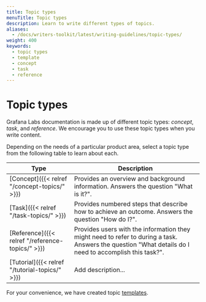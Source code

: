 ```yaml
---
title: Topic types
menuTitle: Topic types
description: Learn to write different types of topics.
aliases:
  - /docs/writers-toolkit/latest/writing-guidelines/topic-types/
weight: 400
keywords:
  - topic types
  - template
  - concept
  - task
  - reference
---
```


# Topic types

Grafana Labs documentation is made up of different topic types: _concept_, _task_, and _reference_. We encourage you to use these topic types when you write content.

Depending on the needs of a particular product area, select a topic type from the following table to learn about each.

Type | Description
---|---
[Concept]({{< relref "/concept-topics/" >}}) | Provides an overview and background information. Answers the question "What is it?".
[Task]({{< relref "/task-topics/" >}}) | Provides numbered steps that describe how to achieve an outcome. Answers the question "How do I?".
[Reference]({{< relref "/reference-topics/" >}}) | Provides users with the information they might need to refer to during a task. Answers the question "What details do I need to accomplish this task?".
[Tutorial]({{< relref "/tutorial-topics/" >}}) | Add description...

For your convenience, we have created topic [templates](https://github.com/grafana/writers-toolkit/tree/main/docs/static/templates).
